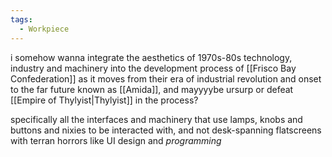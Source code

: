 ```yaml
---
tags:
  - Workpiece
---
```

i somehow wanna integrate the aesthetics of 1970s-80s technology, industry and machinery into the development process of [[Frisco Bay Confederation]] as it moves from their era of industrial revolution and onset to the far future known as [[Amida]], and mayyyybe ursurp or defeat [[Empire of Thylyist|Thylyist]] in the process?

specifically all the interfaces and machinery that use lamps, knobs and buttons and nixies to be interacted with, and not desk-spanning flatscreens with terran horrors like UI design and *programming* 